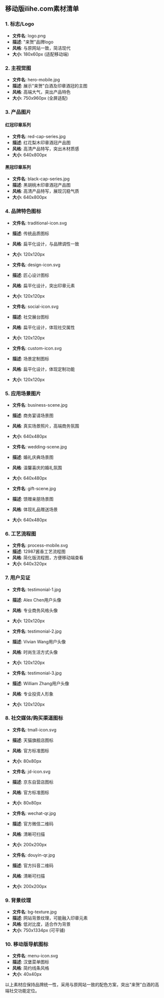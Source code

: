 ## 移动版ilihe.com素材清单

### 1. 标志/Logo
- **文件名**: logo.png
- **描述**: "来贺"品牌logo
- **风格**: 与原网站一致，简洁现代
- **大小**: 180x60px (适配移动端)

### 2. 主视觉图
- **文件名**: hero-mobile.jpg
- **描述**: 展示"来贺"白酒及印章酒冠的主图
- **风格**: 高端大气，突出产品特色
- **大小**: 750x960px (全屏适配)

### 3. 产品图片
#### 红冠印章系列
- **文件名**: red-cap-series.jpg
- **描述**: 红花梨木印章酒冠产品图
- **风格**: 高清产品特写，突出木材质感
- **大小**: 640x800px

#### 黑冠印章系列
- **文件名**: black-cap-series.jpg
- **描述**: 黑胡桃木印章酒冠产品图
- **风格**: 高清产品特写，展现沉稳气质
- **大小**: 640x800px

### 4. 品牌特色图标
- **文件名**: traditional-icon.svg
- **描述**: 传统品质图标
- **风格**: 扁平化设计，与品牌调性一致
- **大小**: 120x120px

- **文件名**: design-icon.svg
- **描述**: 匠心设计图标
- **风格**: 扁平化设计，突出印章元素
- **大小**: 120x120px

- **文件名**: social-icon.svg  
- **描述**: 社交展台图标
- **风格**: 扁平化设计，体现社交属性
- **大小**: 120x120px

- **文件名**: custom-icon.svg
- **描述**: 场景定制图标
- **风格**: 扁平化设计，体现定制功能
- **大小**: 120x120px

### 5. 应用场景图片
- **文件名**: business-scene.jpg
- **描述**: 商务宴请场景图
- **风格**: 真实场景照片，高端商务氛围
- **大小**: 640x480px

- **文件名**: wedding-scene.jpg
- **描述**: 婚礼庆典场景图
- **风格**: 温馨喜庆的婚礼氛围
- **大小**: 640x480px

- **文件名**: gift-scene.jpg
- **描述**: 馈赠亲朋场景图
- **风格**: 体现礼品赠送场景
- **大小**: 640x480px

### 6. 工艺流程图
- **文件名**: process-mobile.svg
- **描述**: 12987酱香工艺流程图
- **风格**: 简化版流程图，方便移动端查看
- **大小**: 640x320px

### 7. 用户见证
- **文件名**: testimonial-1.jpg
- **描述**: Alex Chen用户头像
- **风格**: 专业商务风格头像
- **大小**: 120x120px

- **文件名**: testimonial-2.jpg
- **描述**: Vivian Wang用户头像
- **风格**: 时尚生活方式头像
- **大小**: 120x120px

- **文件名**: testimonial-3.jpg
- **描述**: William Zhang用户头像
- **风格**: 专业投资人形象
- **大小**: 120x120px

### 8. 社交媒体/购买渠道图标
- **文件名**: tmall-icon.svg
- **描述**: 天猫旗舰店图标
- **风格**: 官方标准图标
- **大小**: 80x80px

- **文件名**: jd-icon.svg
- **描述**: 京东自营店图标
- **风格**: 官方标准图标
- **大小**: 80x80px

- **文件名**: wechat-qr.jpg
- **描述**: 官方微信二维码
- **风格**: 清晰可扫描
- **大小**: 200x200px

- **文件名**: douyin-qr.jpg
- **描述**: 官方抖音二维码
- **风格**: 清晰可扫描
- **大小**: 200x200px

### 9. 背景纹理
- **文件名**: bg-texture.jpg
- **描述**: 网站背景纹理，可能融入印章元素
- **风格**: 低对比度，适合作为背景
- **大小**: 750x1334px (可平铺)

### 10. 移动版导航图标
- **文件名**: menu-icon.svg
- **描述**: 汉堡菜单图标
- **风格**: 简约线条风格
- **大小**: 40x40px

以上素材应保持品牌统一性，采用与原网站一致的配色方案，突出"来贺"白酒的高端社交功能定位。 